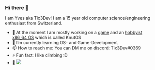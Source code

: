 ### Hi there 👋

I am Yves aka Tix3Dev! I am a 15 year old computer science/engineering enthusiast from Switzerland. 

- 🔭 At the moment I am mostly working on a [game](https://discord.gg/8qkWx5j7Bg) and an [hobbyist x86_64 OS](https://github.com/Tix3Dev/KnutOS) which is called KnutOS
- 🌱 I’m currently learning OS- and Game-Development
- 📫 How to reach me: You can DM me on discord: Tix3Dev#0369
- ⚡ Fun fact: I like climbing :D
- 👀 ![](https://komarev.com/ghpvc/?username=Tix3Dev&color=9cbdda)
